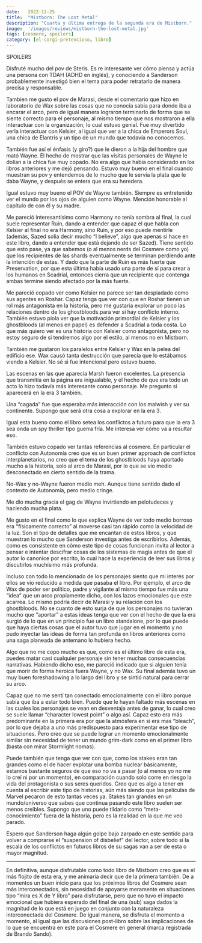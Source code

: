 ```yaml
---
date:   2022-12-25
title:  "Mistborn: The Lost Metal"
description: "Cuarta y última entrega de la segunda era de Mistborn."
image:  '/images/reviews/mistborn-the-lost-metal.jpg'
tags: [cosmere, spoilers]
category: [el-corgi-pretencioso, libro]
---
```

SPOILERS

Disfruté mucho del pov de Steris. Es re interesante ver cómo piensa y actúa una persona con TDAH (ADHD en inglés), y conociendo a Sanderson probablemente investigó bien el tema para poder retratarlo de manera precisa y responsable.

Tambien me gusto el pov de Marasi, desde el comentario que hizo en laboratorio de Wax sobre las cosas que no conocía sabia para donde iba a encarar el arco, pero de igual manera lograron terminarlo de forma que se siente correcto para el personaje, al mismo tiempo que nos mostraron a ella interactuar con la organización, lo cual estuvo genial. Fue muy divertido verla interactuar con Kelsier, al igual que ver a la chica de Emperors Soul, una chica de Elantris y un tipo de un mundo que todavía no conocemos.

También fue así el énfasis (y giro?) que le dieron a la hija del hombre que mató Wayne. El hecho de mostrar que las visitas personales de Wayne le dolían a la chica fue muy copado. No era algo que había considerado en los libros anteriores y me dejó pensando. Estuvo muy bueno en el final cuando muestran su pov y entendemos de lo mucho que le servía la plata que le daba Wayne, y después se entera que era su heredera.

Igual estuvo muy bueno el POV de Wayne también. Siempre es entretenido ver el mundo por los ojos de alguien como Wayne. Mención honorable al capítulo de con él y su madre.

Me pareció interesantísimo como Harmony no tenía sombra al final, la cual suele representar Ruin, dando a entender que capaz el que habla con Kelsier al final no era Harmony, sino Ruin, y por eso puede mentirle (además, Sazed solia decir mucho “I believe”, algo que apenas si hace en este libro, dando a entender que está dejando de ser Sazed). Tiene sentido que esto pase, ya que sabemos (o al menos nerds del Cosmere como yo) que los recipientes de las shards eventualmente se terminan perdiendo ante la intención de estas. Y dado que la parte de Ruin es más fuerte que Preservation, por que esta última había usado una parte de sí para crear a los humanos en Scadrial, entonces cierra que un recipiente que contenga ambas termine siendo afectado por la más fuerte.

Me pareció copado ver como Kelsier no parece ser tan despiadado como sus agentes en Roshar. Capaz tenga que ver con que en Roshar tienen un rol más antagonista en la historia, pero me gustaría explorar un poco las relaciones dentro de los ghostbloods.para ver si hay conflicto interno. También estuvo piola ver que la motivación primordial de Kelsier y los ghostbloods (al menos en papel) es defender a Scadrial a toda costa. Lo que más quiero ver es una historia con Kelsier como antagonista, pero no estoy seguro de si tendremos algo por el estilo, al menos no en Mistborn.

También me gustaron los paralelos entre Kelsier y Wax en la pelea del edificio ese. Wax causó tanta destrucción que parecía que lo estábamos viendo a Kelsier. No sé si fue intencional pero estuvo bueno.

Las escenas en las que aparecía Marsh fueron excelentes. La presencia que transmitía en la página era inigualable, y el hecho de que era todo un acto lo hizo todavía más interesante como personaje. Me pregunto si aparecerá en la era 3 también.

Una “cagada” fue que esperaba más interacción con los malwish y ver su continente. Supongo que será otra cosa a explorar en la era 3.

Igual esta bueno como el libro setea los conflictos a futuro para que la era 3 sea onda un spy thriller tipo guerra fría. Me interesa ver cómo va a resultar eso.

También estuvo copado ver tantas referencias al cosmere. En particular el conflicto con Autonomía creo que es un buen primer approach de conflictos interplanetarios, no creo que el tema de los ghostbloods haya aportado mucho a la historia, solo al arco de Marasi, por lo que se vio medio desconectado en cierto sentido de la trama. 

No-Wax y no-Wayne fueron medio meh. Aunque tiene sentido dado el contexto de Autonomía, pero medio cringe.

Me dio mucha gracia el gag de Wayne invirtiendo en pelotudeces y haciendo mucha plata.

Me gusto en el final como lo que explica Wayne de ver todo medio borroso era “físicamente correcto” al moverse casi tan rápido como la velocidad de la luz. Son el tipo de detalles que me encantan de estos libros, y que muestran lo mucho que Sanderson investiga antes de escribirlos. Además, como es consistente en cómo este tipo de cosas funcionan invita al lector a pensar e intentar descifrar cosas de los sistemas de magia antes de que el autor lo canonice por escrito, lo cual hace la experiencia de leer sus libros y discutirlos muchísimo más profunda.

Incluso con todo lo mencionado de los personajes siento que mi interés por ellos se vio reducido a medida que pasaba el libro. Por ejemplo, el arco de Wax de poder ser político, padre y vigilante al mismo tiempo fue más una “idea” que un arco propiamente dicho, con los lazos emocionales que este acarrea. Lo mismo podría decir de Marasi y su relación con los ghostbloods. No se cuanto de esto surja de que los personajes no tuvieran mucho que “aportar” a estas ideas tenga que ver con el hecho de que la era surgió de lo que en un principio fue un libro standalone, por lo que puede que haya ciertas cosas que el autor tuvo que jugar en el momento y no pudo inyectar las ideas de forma tan profunda en libros anteriores como una saga planeada de antemano lo hubiera hecho.

Algo que no me copo mucho es que, como es el último libro de esta era, puedes matar casi cualquier personaje sin tener muchas consecuencias narrativas. Habiendo dicho eso, me pareció indicado que si alguien tenía que morir de forma heroica fuera Wayne, y no Wax. Su final además tuvo un muy buen foreshadowing a lo largo del libro y se sintió natural para cerrar su arco.

Capaz que no me sentí tan conectado emocionalmente con el libro porque sabía que iba a estar todo bien. Puede que le hayan faltado más escenas en las cuales los personajes se vean en desventaja antes de ganar, lo cual creo se suele llamar “character lowest point” o algo así. Capaz esto era más predominante en la primera era por que la atmósfera en si era mas “bleach”, por lo que dejaba a uno más predispuesto para experimentar ese tipo de situaciones. Pero creo que se puede lograr un momento emocionalmente similar sin necesidad de tener un mundo grim-dark como en el primer libro (basta con mirar Stormlight nomas).

Puede también que tenga que ver con que, como los stakes eran tan grandes como el de hacer explotar una bomba nuclear básicamente, estamos bastante seguros de que eso no va a pasar (o al menos yo no me lo creí ni por un momento), en comparación cuando solo corre en riesgo la vida del protagonista o sus seres queridos. Creo que es algo a tener en cuenta al escribir este tipo de historias, aún más siendo que las películas de Marvel pecaron de esto tantas veces ya. Stakes tan grandes en un mundo/universo que sabes que continua pasando este libro suelen ser menos creíbles. Supongo que uno puede tildarlo como “meta-conocimiento” fuera de la historia, pero es la realidad en la que me veo parado.

Espero que Sanderson haga algún golpe bajo zarpado en este sentido para volver a comprarse el “suspension of disbelief” del lector, sobre todo si la escala de los conflictos en futuros libros de su sagas van a ser de esta o mayor magnitud.

<hr>

En definitiva, aunque disfrutable como todo libro de Mistborn creo que es el más flojito de esta era, y me animaría decir que de la primera también. De a momentos un buen inicio para que los próximos libros del Cosmere sean más interconectados, sin necesidad de apoyarse meramente en situaciones tipo “mira es X de Y libro” para disfrutarse, pero que no tuvo el impacto emocional que hubiera esperado del final de una (sub) saga dados la magnitud de lo que está en juego en conjunto con la naturaleza interconectada del Cosmere. De igual manera, se disfruta el momento a momento, al igual que las discusiones post-libro sobre las implicaciones de lo que se encuentra en este para el Cosmere en general (marca registrada de Brando Sando).
